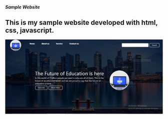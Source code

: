 <h5>Sample Website</h5>
<h2>This is my sample website developed with html, css, javascript.</h2>

<img src="images/screenshot.JPG" alt="preview">
